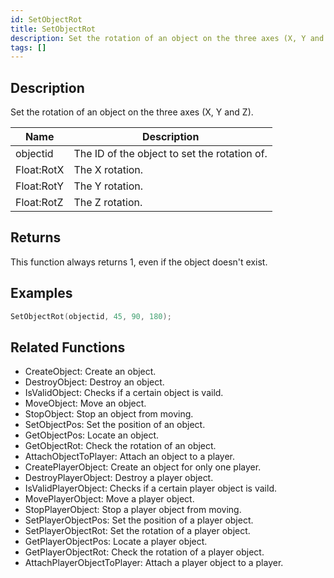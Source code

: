 ```yaml
---
id: SetObjectRot
title: SetObjectRot
description: Set the rotation of an object on the three axes (X, Y and Z).
tags: []
---
```


<TagLinks />

## Description

Set the rotation of an object on the three axes (X, Y and Z).


| Name | Description |
|------|-------------|
|objectid | The ID of the object to set the rotation of.|
|Float:RotX | The X rotation.|
|Float:RotY | The Y rotation.|
|Float:RotZ | The Z rotation.|


## Returns

This function always returns 1, even if the object doesn't exist.


## Examples


```c
SetObjectRot(objectid, 45, 90, 180);
```


## Related Functions


-  CreateObject: Create an object.
-  DestroyObject: Destroy an object.
-  IsValidObject: Checks if a certain object is vaild.
-  MoveObject: Move an object.
-  StopObject: Stop an object from moving.
-  SetObjectPos: Set the position of an object.
-  GetObjectPos: Locate an object.
-  GetObjectRot: Check the rotation of an object.
-  AttachObjectToPlayer: Attach an object to a player.
-  CreatePlayerObject: Create an object for only one player.
-  DestroyPlayerObject: Destroy a player object.
-  IsValidPlayerObject: Checks if a certain player object is vaild.
-  MovePlayerObject: Move a player object.
-  StopPlayerObject: Stop a player object from moving.
-  SetPlayerObjectPos: Set the position of a player object.
-  SetPlayerObjectRot: Set the rotation of a player object.
-  GetPlayerObjectPos: Locate a player object.
-  GetPlayerObjectRot: Check the rotation of a player object.
-  AttachPlayerObjectToPlayer: Attach a player object to a player.